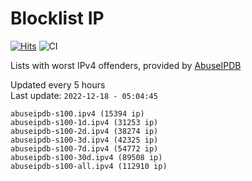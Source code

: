 # Blocklist IP

[![Hits](https://hits.seeyoufarm.com/api/count/incr/badge.svg?url=https%3A%2F%2Fgithub.com%2Fborestad%2Fblocklist-ip%2F&count_bg=%2379C83D&title_bg=%23555555&icon=&icon_color=%23E7E7E7&title=hits&edge_flat=false)](https://hits.seeyoufarm.com)  ![CI](https://img.shields.io/github/workflow/status/borestad/blocklist-ip/CI?style=flat-square)

Lists with worst IPv4 offenders, provided by [AbuseIPDB](https://www.abuseipdb.com/)

<!-- FOOTER-PLACEHOLDER -->
Updated every 5 hours<br>
Last update: `2022-12-18 - 05:04:45`
```
abuseipdb-s100.ipv4 (15394 ip)
abuseipdb-s100-1d.ipv4 (31253 ip)
abuseipdb-s100-2d.ipv4 (38274 ip)
abuseipdb-s100-3d.ipv4 (42325 ip)
abuseipdb-s100-7d.ipv4 (54772 ip)
abuseipdb-s100-30d.ipv4 (89508 ip)
abuseipdb-s100-all.ipv4 (112910 ip)
```
